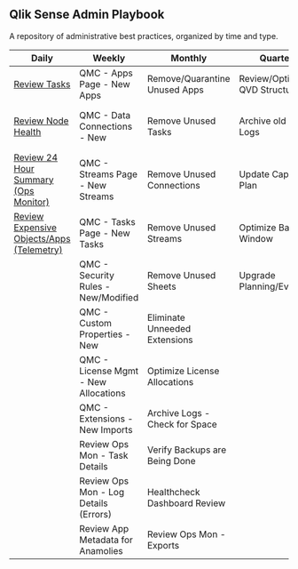 ## Qlik Sense Admin Playbook

A repository of administrative best practices, organized by time and type.

| Daily                                                    | Weekly                                | Monthly                        | Quarterly                      | Yearly                          |
|----------------------------------------------------------|---------------------------------------|--------------------------------|--------------------------------|---------------------------------|
| [Review Tasks](docs/system_spot_check/tasks.md) | QMC - Apps Page - New Apps            | Remove/Quarantine Unused Apps  | Review/Optimize QVD Structures | Review Architecture Scale Plan  |
| [Review Node Health](docs/system_spot_check/nodes.md)                                   | QMC - Data Connections - New          | Remove Unused Tasks            | Archive old Archive Logs       | Review Hardware for Replacement |
| [Review 24 Hour Summary<br>(Ops Monitor)](docs/system_spot_check/24_hour_summary.md)                         | QMC - Streams Page - New Streams      | Remove Unused Connections      | Update Capacity Plan           | Practice Recovery Processes     |
| [Review Expensive Objects/Apps<br>(Telemetry)](docs/system_spot_check/telemetry.md)                     | QMC - Tasks Page - New Tasks          | Remove Unused Streams          | Optimize Batch Window          |                                 |
|                                                          | QMC - Security Rules - New/Modified   | Remove Unused Sheets           | Upgrade Planning/Evaluation    |                                 |
|                                                          | QMC - Custom Properties - New         | Eliminate Unneeded Extensions  |                                |                                 |
|                                                          | QMC - License Mgmt - New Allocations  | Optimize License Allocations   |                                |                                 |
|                                                          | QMC - Extensions - New Imports        | Archive Logs - Check for Space |                                |                                 |
|                                                          | Review Ops Mon - Task Details         | Verify Backups are Being Done  |                                |                                 |
|                                                          | Review Ops Mon - Log Details (Errors) | Healthcheck Dashboard Review   |                                |                                 |
|                                                          | Review App Metadata for Anamolies     | Review Ops Mon - Exports       |                                |                                 |
